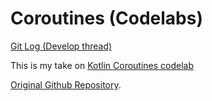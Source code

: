 # Coroutines (Codelabs)

[Git Log (Develop thread)](https://github.com/eucalypto/learn/issues/38)


This is my take on [Kotlin Coroutines codelab](https://codelabs.developers.google.com/codelabs/kotlin-coroutines/index.html)

[Original Github Repository](https://github.com/googlecodelabs/kotlin-coroutines).